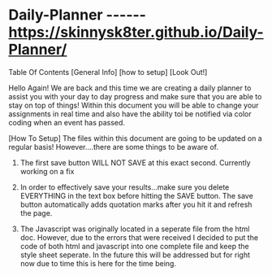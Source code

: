 # Daily-Planner ------https://skinnysk8ter.github.io/Daily-Planner/



Table Of Contents
[General Info]
[how to setup]
[Look Out!]

Hello Again! We are back and this time we are creating a daily planner to assist you with your day to day progress and make sure that you are able to stay on top of things! Within this document you will be able to change your assignments in real time and also have the ability toi be notified via color coding when an event has passed. 

[How To Setup]
The files within this document are going to be updated on a regular basis! However....there are some things to be aware of.

1. The first save button WILL NOT SAVE at this exact second. Currently working on a fix

2. In order to effectively save your results...make sure you delete EVERYTHING in the text box before hitting the SAVE button. The save button automatically adds quotation marks after you hit it and refresh the page. 

3. The Javascript was originally located in a seperate file from the html doc. However, due to the errors that were received I decided to put the code of both html and javascript into one complete file and keep the style sheet seperate. In the future this will be addressed but for right now due to time this is here for the time being.







